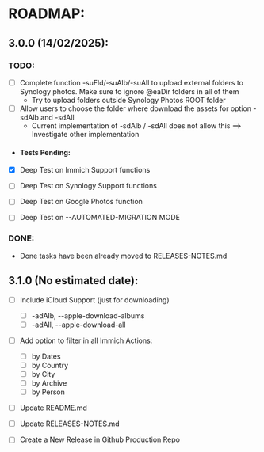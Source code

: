 # ROADMAP:

## 3.0.0 (14/02/2025):
### TODO:

- [ ] Complete function -suFld/-suAlb/-suAll to upload external folders to Synology photos. Make sure to ignore @eaDir folders in all of them
  - Try to upload folders outside Synology Photos ROOT folder
- [ ] Allow users to choose the folder where download the assets for option -sdAlb and -sdAll 
  - Current implementation of -sdAlb / -sdAll does not allow this ==> Investigate other implementation

- #### Tests Pending:
- [x] Deep Test on Immich Support functions
- [ ] Deep Test on Synology Support functions
- [ ] Deep Test on Google Photos function
- [ ] Deep Test on --AUTOMATED-MIGRATION MODE


### DONE:

- Done tasks have been already moved to RELEASES-NOTES.md

## 3.1.0 (No estimated date):
- [ ] Include iCloud Support (just for downloading)
    - [ ] -adAlb, --apple-download-albums
    - [ ] -adAll, --apple-download-all
- [ ] Add option to filter in all Immich Actions:
    - [ ] by Dates
    - [ ] by Country
    - [ ] by City
    - [ ] by Archive
    - [ ] by Person
- [ ] Update README.md
- [ ] Update RELEASES-NOTES.md
- [ ] Create a New Release in Github Production Repo



